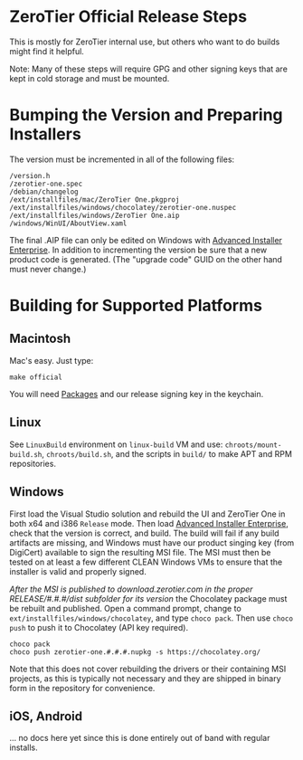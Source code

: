 ZeroTier Official Release Steps
======

This is mostly for ZeroTier internal use, but others who want to do builds might find it helpful.

Note: Many of these steps will require GPG and other signing keys that are kept in cold storage and must be mounted.

# Bumping the Version and Preparing Installers

The version must be incremented in all of the following files:

    /version.h
    /zerotier-one.spec
    /debian/changelog
    /ext/installfiles/mac/ZeroTier One.pkgproj
    /ext/installfiles/windows/chocolatey/zerotier-one.nuspec
    /ext/installfiles/windows/ZeroTier One.aip
    /windows/WinUI/AboutView.xaml

The final .AIP file can only be edited on Windows with [Advanced Installer Enterprise](http://www.advancedinstaller.com/). In addition to incrementing the version be sure that a new product code is generated. (The "upgrade code" GUID on the other hand must never change.)

# Building for Supported Platforms

## Macintosh

Mac's easy. Just type:

    make official

You will need [Packages](http://s.sudre.free.fr/Software/Packages/about.html) and our release signing key in the keychain.

## Linux

See `LinuxBuild` environment on `linux-build` VM and use: `chroots/mount-build.sh`, `chroots/build.sh`, and the scripts in `build/` to make APT and RPM repositories.

## Windows

First load the Visual Studio solution and rebuild the UI and ZeroTier One in both x64 and i386 `Release` mode. Then load [Advanced Installer Enterprise](http://www.advancedinstaller.com/), check that the version is correct, and build. The build will fail if any build artifacts are missing, and Windows must have our product singing key (from DigiCert) available to sign the resulting MSI file. The MSI must then be tested on at least a few different CLEAN Windows VMs to ensure that the installer is valid and properly signed.

*After the MSI is published to download.zerotier.com in the proper RELEASE/#.#.#/dist subfolder for its version* the Chocolatey package must be rebuilt and published. Open a command prompt, change to `ext/installfiles/windows/chocolatey`, and type `choco pack`. Then use `choco push` to push it to Chocolatey (API key required).

    choco pack
    choco push zerotier-one.#.#.#.nupkg -s https://chocolatey.org/

Note that this does not cover rebuilding the drivers or their containing MSI projects, as this is typically not necessary and they are shipped in binary form in the repository for convenience.

## iOS, Android

... no docs here yet since this is done entirely out of band with regular installs.

